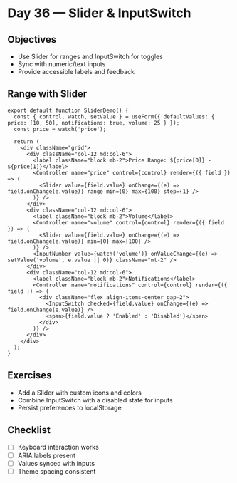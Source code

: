 # Day 36 — Slider & InputSwitch

## Objectives
- Use Slider for ranges and InputSwitch for toggles
- Sync with numeric/text inputs
- Provide accessible labels and feedback

## Range with Slider
```tsx
export default function SliderDemo() {
  const { control, watch, setValue } = useForm({ defaultValues: { price: [10, 50], notifications: true, volume: 25 } });
  const price = watch('price');

  return (
    <div className="grid">
      <div className="col-12 md:col-6">
        <label className="block mb-2">Price Range: ${price[0]} - ${price[1]}</label>
        <Controller name="price" control={control} render={({ field }) => (
          <Slider value={field.value} onChange={(e) => field.onChange(e.value)} range min={0} max={100} step={1} />
        )} />
      </div>
      <div className="col-12 md:col-6">
        <label className="block mb-2">Volume</label>
        <Controller name="volume" control={control} render={({ field }) => (
          <Slider value={field.value} onChange={(e) => field.onChange(e.value)} min={0} max={100} />
        )} />
        <InputNumber value={watch('volume')} onValueChange={(e) => setValue('volume', e.value || 0)} className="mt-2" />
      </div>
      <div className="col-12 md:col-6">
        <label className="block mb-2">Notifications</label>
        <Controller name="notifications" control={control} render={({ field }) => (
          <div className="flex align-items-center gap-2">
            <InputSwitch checked={field.value} onChange={(e) => field.onChange(e.value)} />
            <span>{field.value ? 'Enabled' : 'Disabled'}</span>
          </div>
        )} />
      </div>
    </div>
  );
}
```

## Exercises
- Add a Slider with custom icons and colors
- Combine InputSwitch with a disabled state for inputs
- Persist preferences to localStorage

## Checklist
- [ ] Keyboard interaction works
- [ ] ARIA labels present
- [ ] Values synced with inputs
- [ ] Theme spacing consistent